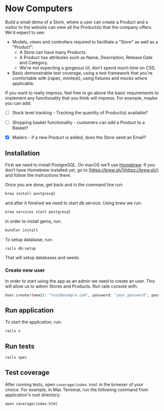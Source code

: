 
# Now Computers

Build a small demo of a Store, where a user can create a Product and a visitor to the website can view all the Product(s) that the company offers.
We'd expect to see:

  - Models, views and controllers required to facilitate a "Store" as well as a "Product":
    - A Store can have many Products.
    - A Product has attributes such as Name, Description, Release Date and Category.
    - We're not expecting a gorgeous UI, don't spend much time on CSS.
  - Basic demonstrable test coverage, using a test framework that you're
   comfortable with (rspec, minitest), using fixtures and mocks where
   applicable.

If you want to really impress, feel free to go above the basic requirements to implement any functionality that you think will impress.
For example, maybe you can add:
- [ ] Stock level tracking - Tracking the quantity of Product(s) available?
- [ ] Shopping basket functionality - customers can add a Product to a Basket?
- [x] Mailers - if a new Product is added, does the Store send an Email?


## Installation
First we need to install PostgreSQL. On macOS we’ll use [Homebrew](https://flaviocopes.com/homebrew/). If you don’t have Homebrew installed yet, go to [https://brew.sh/](https://brew.sh/) and follow the instructions there.

Once you are done, get back and in the command line run:
```bash
brew install postgresql
``````
and after it finished we need to start db service. Using brew we run:
```bash
brew services start postgresql
```
In order to install gems, run:
```bash
bundler install
```
To setup database, run:
```bash
rails db:setup
```
That will setup databases and seeds.

### Create new user
In order to start using the app as an admin we need to create  an user. This will allow us
to admin Stores and Products.
Run rails console with:
```bash
User.create!(email: "test@example.com", password: "your_password", password_confirmation: "your_password")
```

## Run application
To start the application, run:
```bash
rails s
````

## Run tests
```bash
rails spec
```

## Test coverage
After running  tests, open `coverage/index.html` in the browser of your choice. For example, in Mac Terminal, run the following command from application's root directory:
```bash
open coverage/index.html
```
